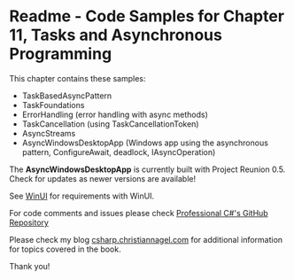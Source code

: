 # Readme - Code Samples for Chapter 11, Tasks and Asynchronous Programming

This chapter contains these samples:

* TaskBasedAsyncPattern
* TaskFoundations
* ErrorHandling (error handling with async methods)
* TaskCancellation (using TaskCancellationToken)
* AsyncStreams
* AsyncWindowsDesktopApp (Windows app using the asynchronous pattern, ConfigureAwait, deadlock, IAsyncOperation)


The **AsyncWindowsDesktopApp** is currently built with Project Reunion 0.5. Check for updates as newer versions are available! 

See [WinUI](../../WinuI.md) for requirements with WinUI.

For code comments and issues please check [Professional C#'s GitHub Repository](https://github.com/ProfessionalCSharp/ProfessionalCSharp2021)

Please check my blog [csharp.christiannagel.com](https://csharp.christiannagel.com "csharp.christiannagel.com") for additional information for topics covered in the book.

Thank you!
